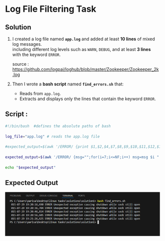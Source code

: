 # Log File Filtering Task

## Solution

1. I created a log file named **`app.log`** and added at least **10 lines** of mixed log messages.  
   including different log levels such as `WARN`, `DEBUG`, and at least **3 lines** with the keyword `ERROR`.

   source :  https://github.com/logpai/loghub/blob/master/Zookeeper/Zookeeper_2k.log

2. Then I wrote a **bash script** named **`find_errors.sh`** that:

   - Reads from `app.log`.
   - Extracts and displays only the lines that contain the keyword `ERROR`.

 ## Script :

   ```bash
   #!/bin/bash  #defines the absolute paths of bash
   
   log_file="app.log" # reads the app.log file

   #expected_output=$(awk '/ERROR/ {print $1,$2,$4,$7,$8,$9,$10,$11,$12,$13,$14}' "$log_file")

   expected_output=$(awk '/ERROR/ {msg="";for(i=7;i<=NF;i++) msg=msg $i " ";print $1, $2, $4, msg}' "$log_file")

   echo "$expected_output"

   ```



## Expected Output
   
![script output](Capture1.PNG)

